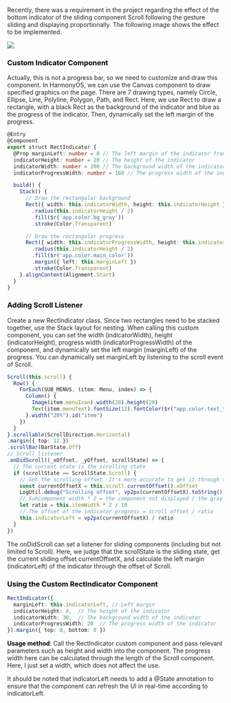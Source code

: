 <font style="color:rgba(0, 0, 0, 0.85) !important;">Recently, there was a requirement in the project regarding the effect of the bottom indicator of the sliding component Scroll following the gesture sliding and displaying proportionally. The following image shows the effect to be implemented.</font>

![](https://cdn.nlark.com/yuque/0/2025/png/12749040/1749628907440-c58cc911-47aa-441c-abcd-1dfd759edd38.png)

### <font style="color:rgb(0, 0, 0);">Custom Indicator Component</font>
<font style="color:rgba(0, 0, 0, 0.85) !important;">Actually, this is not a progress bar, so we need to customize and draw this component. In HarmonyOS, we can use the Canvas component to draw specified graphics on the page. There are 7 drawing types, namely Circle, Ellipse, Line, Polyline, Polygon, Path, and Rect. Here, we use Rect to draw a rectangle, with a black Rect as the background of the indicator and blue as the progress of the indicator. Then, dynamically set the left margin of the progress.</font>

```typescript
@Entry
@Component
export struct RectIndicator {
  @Prop marginLeft: number = 0 // The left margin of the indicator from the progress, default is 0
  indicatorHeight: number = 20 // The height of the indicator
  indicatorWidth: number = 200 // The background width of the indicator
  indicatorProgressWidth: number = 160 // The progress width of the indicator

  build() {
    Stack() {
      // Draw the rectangular background
      Rect({ width: this.indicatorWidth, height: this.indicatorHeight })
        .radius(this.indicatorHeight / 2)
        .fill($r('app.color.bg_gray'))
        .stroke(Color.Transparent)

      // Draw the rectangular progress
      Rect({ width: this.indicatorProgressWidth, height: this.indicatorHeight })
        .radius(this.indicatorHeight / 2)
        .fill($r('app.color.main_color'))
        .margin({ left: this.marginLeft })
        .stroke(Color.Transparent)
    }.alignContent(Alignment.Start)
  }
}
```

### <font style="color:rgb(0, 0, 0);">Adding Scroll Listener</font>
<font style="color:rgba(0, 0, 0, 0.85) !important;">Create a new RectIndicator class. Since two rectangles need to be stacked together, use the Stack layout for nesting. When calling this custom component, you can set the width (indicatorWidth), height (indicatorHeight), progress width (indicatorProgressWidth) of the component, and dynamically set the left margin (marginLeft) of the progress. You can dynamically set marginLeft by listening to the scroll event of Scroll.</font>

```typescript
Scroll(this.scroll) {
  Row() {
    ForEach(SUB_MENUS, (item: Menu, index) => {
      Column() {
        Image(item.menuIcon).width(28).height(28)
        Text(item.menuText).fontSize(12).fontColor($r("app.color.text_two")).margin({ top: 5 })
      }.width("20%").id("item")
    })
  }
}.scrollable(ScrollDirection.Horizontal)
.margin({ top: 12 })
.scrollBar(BarState.Off)
// Scroll listener
.onDidScroll((_xOffset, _yOffset, scrollState) => {
  // The current state is the scrolling state
  if (scrollState == ScrollState.Scroll) {
    // Get the scrolling offset. It's more accurate to get it through the controller
    const currentOffsetX = this.scroll.currentOffset().xOffset
    LogUtil.debug("Scrolling offset", vp2px(currentOffsetX).toString())
    // Subcomponent width * 2 = the component not displayed / the gray part of the indicator
    let ratio = this.itemWidth * 2 / 10
    // The offset of the indicator progress = scroll offset / ratio
    this.indicatorLeft = vp2px(currentOffsetX) / ratio
  }
})
```



<font style="color:rgba(0, 0, 0, 0.85) !important;">The onDidScroll can set a listener for sliding components (including but not limited to Scroll). Here, we judge that the scrollState is the sliding state, get the current sliding offset currentOffsetX, and calculate the left margin (indicatorLeft) of the indicator through the offset of Scroll.</font>

### <font style="color:rgb(0, 0, 0);">Using the Custom RectIndicator Component</font>
```typescript
RectIndicator({
  marginLeft: this.indicatorLeft, // Left margin
  indicatorHeight: 4,  // The height of the indicator
  indicatorWidth: 30,  // The background width of the indicator
  indicatorProgressWidth: 20  // The progress width of the indicator
}).margin({ top: 8, bottom: 8 })
```



**<font style="color:rgb(0, 0, 0) !important;">Usage method</font>**<font style="color:rgba(0, 0, 0, 0.85) !important;">: Call the RectIndicator custom component and pass relevant parameters such as height and width into the component. The progress width here can be calculated through the length of the Scroll component. Here, I just set a width, which does not affect the use.</font>

  


<font style="color:rgba(0, 0, 0, 0.85) !important;">It should be noted that indicatorLeft needs to add a @State annotation to ensure that the component can refresh the UI in real-time according to indicatorLeft.</font>

